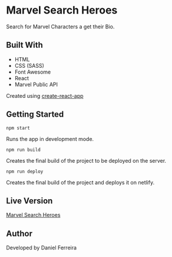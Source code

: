 # Marvel Search Heroes

Search for Marvel Characters a get their Bio.

## Built With

- HTML
- CSS (SASS)
- Font Awesome
- React
- Marvel Public API

Created using [create-react-app](https://github.com/facebook/create-react-app)

## Getting Started

```
npm start
```

Runs the app in development mode.

```
npm run build
```

Creates the final build of the project to be deployed on the server.

```
npm run deploy
```

Creates the final build of the project and deploys it on netlify.

## Live Version

[Marvel Search Heroes](https://marvelsearchheroes.netlify.com/)

## Author

Developed by Daniel Ferreira
